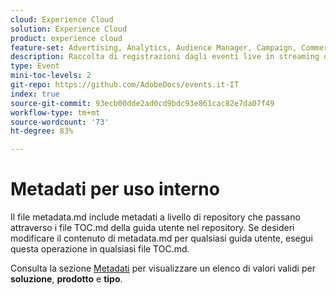 ```yaml
---
cloud: Experience Cloud
solution: Experience Cloud
product: experience cloud
feature-set: Advertising, Analytics, Audience Manager, Campaign, Commerce, Customer Journey Analytics, Experience Cloud Services, Experience Manager, Experience Manager Assets, Experience Manager Cloud Manager, Experience Manager Forms, Experience Manager Guides, Experience Manager Screens, Experience Manager Sites, Experience Platform, Journey Optimizer, Journey Orchestration, Marketo Engage, Workfront
description: Raccolta di registrazioni dagli eventi live in streaming dell’Adobe.
type: Event
mini-toc-levels: 2
git-repo: https://github.com/AdobeDocs/events.it-IT
index: true
source-git-commit: 93ecb00dde2ad0cd9bdc93e861cac82e7da07f49
workflow-type: tm+mt
source-wordcount: '73'
ht-degree: 83%

---
```



# Metadati per uso interno

Il file metadata.md include metadati a livello di repository che passano attraverso i file TOC.md della guida utente nel repository. Se desideri modificare il contenuto di metadata.md per qualsiasi guida utente, esegui questa operazione in qualsiasi file TOC.md.

Consulta la sezione [Metadati](https://experienceleague.adobe.com/docs/authoring-guide-exl/using/editing/user-guide-setup/metadata.html?lang=it) per visualizzare un elenco di valori validi per **soluzione**, **prodotto** e **tipo**.
